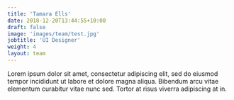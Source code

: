 ```yaml
---
title: 'Tamara Ells'
date: 2018-12-20T13:44:55+10:00
draft: false
image: 'images/team/test.jpg'
jobtitle: 'UI Designer'
weight: 4
layout: team
---
```


Lorem ipsum dolor sit amet, consectetur adipiscing elit, sed do eiusmod tempor incididunt ut labore et dolore magna aliqua. Bibendum arcu vitae elementum curabitur vitae nunc sed. Tortor at risus viverra adipiscing at in.
